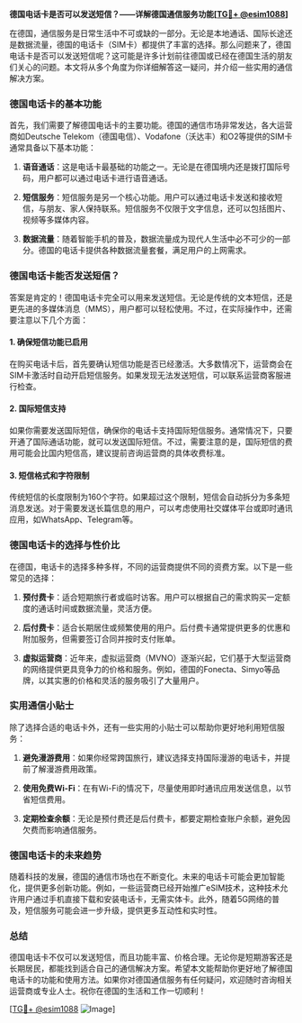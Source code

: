 **德国电话卡是否可以发送短信？——详解德国通信服务功能[[TG💪+ @esim1088](https://t.me/s/esim1088)]**

在德国，通信服务是日常生活中不可或缺的一部分。无论是本地通话、国际长途还是数据流量，德国的电话卡（SIM卡）都提供了丰富的选择。那么问题来了，德国电话卡是否可以发送短信呢？这可能是许多计划前往德国或已经在德国生活的朋友们关心的问题。本文将从多个角度为你详细解答这一疑问，并介绍一些实用的通信解决方案。

### 德国电话卡的基本功能

首先，我们需要了解德国电话卡的主要功能。德国的通信市场非常发达，各大运营商如Deutsche Telekom（德国电信）、Vodafone（沃达丰）和O2等提供的SIM卡通常具备以下基本功能：

1. **语音通话**：这是电话卡最基础的功能之一。无论是在德国境内还是拨打国际号码，用户都可以通过电话卡进行语音通话。
   
2. **短信服务**：短信服务是另一个核心功能。用户可以通过电话卡发送和接收短信，与朋友、家人保持联系。短信服务不仅限于文字信息，还可以包括图片、视频等多媒体内容。

3. **数据流量**：随着智能手机的普及，数据流量成为现代人生活中必不可少的一部分。德国的电话卡提供各种数据流量套餐，满足用户的上网需求。

### 德国电话卡能否发送短信？

答案是肯定的！德国电话卡完全可以用来发送短信。无论是传统的文本短信，还是更先进的多媒体消息（MMS），用户都可以轻松使用。不过，在实际操作中，还需要注意以下几个方面：

#### 1. 确保短信功能已启用
在购买电话卡后，首先要确认短信功能是否已经激活。大多数情况下，运营商会在SIM卡激活时自动开启短信服务。如果发现无法发送短信，可以联系运营商客服进行检查。

#### 2. 国际短信支持
如果你需要发送国际短信，确保你的电话卡支持国际短信服务。通常情况下，只要开通了国际通话功能，就可以发送国际短信。不过，需要注意的是，国际短信的费用可能会比国内短信高，建议提前咨询运营商的具体收费标准。

#### 3. 短信格式和字符限制
传统短信的长度限制为160个字符。如果超过这个限制，短信会自动拆分为多条短消息发送。对于需要发送长篇信息的用户，可以考虑使用社交媒体平台或即时通讯应用，如WhatsApp、Telegram等。

### 德国电话卡的选择与性价比

在德国，电话卡的选择多种多样，不同的运营商提供不同的资费方案。以下是一些常见的选择：

1. **预付费卡**：适合短期旅行者或临时访客。用户可以根据自己的需求购买一定额度的通话时间或数据流量，灵活方便。

2. **后付费卡**：适合长期居住或频繁使用的用户。后付费卡通常提供更多的优惠和附加服务，但需要签订合同并按时支付账单。

3. **虚拟运营商**：近年来，虚拟运营商（MVNO）逐渐兴起，它们基于大型运营商的网络提供更具竞争力的价格和服务。例如，德国的Fonecta、Simyo等品牌，以其实惠的价格和灵活的服务吸引了大量用户。

### 实用通信小贴士

除了选择合适的电话卡外，还有一些实用的小贴士可以帮助你更好地利用短信服务：

1. **避免漫游费用**：如果你经常跨国旅行，建议选择支持国际漫游的电话卡，并提前了解漫游费用政策。

2. **使用免费Wi-Fi**：在有Wi-Fi的情况下，尽量使用即时通讯应用发送信息，以节省短信费用。

3. **定期检查余额**：无论是预付费还是后付费卡，都要定期检查账户余额，避免因欠费而影响通信服务。

### 德国电话卡的未来趋势

随着科技的发展，德国的通信市场也在不断变化。未来的电话卡可能会更加智能化，提供更多创新功能。例如，一些运营商已经开始推广eSIM技术，这种技术允许用户通过手机直接下载和安装电话卡，无需实体卡。此外，随着5G网络的普及，短信服务可能会进一步升级，提供更多互动性和实时性。

### 总结

德国电话卡不仅可以发送短信，而且功能丰富、价格合理。无论你是短期游客还是长期居民，都能找到适合自己的通信解决方案。希望本文能帮助你更好地了解德国电话卡的功能和使用方法。如果你对德国通信服务有任何疑问，欢迎随时咨询相关运营商或专业人士。祝你在德国的生活和工作一切顺利！

[[TG💪+ @esim1088](https://t.me/s/esim1088) ![Image](https://i.postimg.cc/4NQfJmqS/Snipaste-2025-05-13-00-14-12.png)]